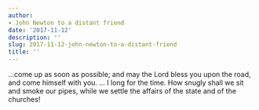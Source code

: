 ```yaml
---
author:
- John Newton to a distant friend
date: '2017-11-12'
description: ''
slug: 2017-11-12-john-newton-to-a-distant-friend
title: ''
---
```

...come up as soon as possible; and may the Lord bless you upon the road, and come himself with you. ... I long for the time. How snugly shall we sit and smoke our pipes, while we settle the affairs of the state and of the churches!




